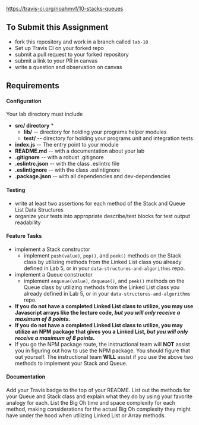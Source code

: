 https://travis-ci.org/noahmvf/10-stacks-queues

## To Submit this Assignment
  * fork this repository and work in a branch called `lab-10`
  * Set up Travis CI on your forked repo
  * submit a pull request to your forked repository
  * submit a link to your PR in canvas
  * write a question and observation on canvas

## Requirements  
#### Configuration  
  <!-- list of files, configurations, tools, etc that are required -->
  Your lab directory must include  
  * **src/ directory** *
     * **lib/** -- directory for holding your programs helper modules
     * **__test/__** -- directory for holding your programs unit and integration tests
  * **index.js** -- The entry point to your module
  * **README.md** -- with a documentation about your lab
  * **.gitignore** -- with a robust .gitignore
  * **.eslintrc.json** -- with the class .eslintrc file
  * **.eslintignore** -- with the class .eslintignore
  * **.package.json** -- with all dependencies and dev-dependencies

#### Testing  
  * write at least two assertions for each method of the Stack and Queue List Data Structures
  * organize your tests into appropriate describe/test blocks for test output readability


#### Feature Tasks  
  * implement a Stack constructor
    * implement `push(value)`, `pop()`, and `peek()` methods on the Stack class by utilizing methods from the Linked List class you already defined in Lab 5, or in your `data-structures-and-algorithms` repo. 
  * implement a Queue constructor
    * implement `enqueue(value)`, `dequeue()`, and `peek()` methods on the Queue class by utilizing methods from the Linked List class you already defined in Lab 5, or in your `data-structures-and-algorithms` repo. 
  * **If you do not have a completed Linked List class to utilize, you may use Javascript arrays like the lecture code, *but you will only receive a maximum of 8 points.***  
  * **If you do not have a completed Linked List class to utilize, you may utilize an NPM package that gives you a Linked List, *but you will only receive a maximum of 8 points.*** 
  * If you go the NPM package route, the instructional team will **NOT** assist you in figuring out how to use the NPM package. You should figure that out yourself. The instructional team **WILL** assist if you use the above two methods to implement your Stack and Queue.
 
  
####  Documentation  
Add your Travis badge to the top of your README. List out the methods for your Queue and Stack class and explain what they do by using your favorite analogy for each. List the Big Oh time and space complexity for each method, making considerations for the actual Big Oh complexity they might have under the hood when utilizing Linked List or Array methods. 


